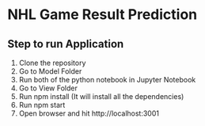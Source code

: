 # NHL Game Result Prediction
## Step to run Application
1. Clone the repository
2. Go to Model Folder 
3. Run both of the python notebook in Jupyter Notebook
4. Go to View Folder
5. Run npm install (It will install all the dependencies)
6. Run npm start
7. Open browser and hit http://localhost:3001

